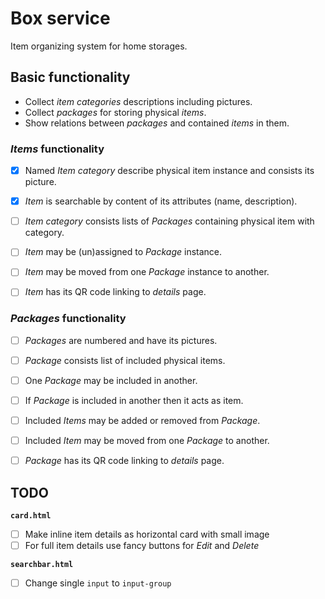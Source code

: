 # Box service

Item organizing system for home storages.


## Basic functionality

- Collect _item categories_ descriptions including pictures.
- Collect _packages_ for storing physical _items_.
- Show relations between _packages_ and contained _items_ in them.


### _Items_ functionality

- [x] Named _Item category_ describe physical item instance and consists its picture.
- [x] _Item_ is searchable by content of its attributes (name, description).
- [ ] _Item category_ consists lists of _Packages_ containing physical item with category.
- [ ] _Item_ may be (un)assigned to _Package_ instance.
- [ ] _Item_ may be moved from one _Package_ instance to another.
- [ ] _Item_ has its QR code linking to _details_ page.


### _Packages_ functionality

- [ ] _Packages_ are numbered and have its pictures.
- [ ] _Package_ consists list of included physical items.
- [ ] One _Package_ may be included in another.
- [ ] If _Package_ is included in another then it acts as item.
- [ ] Included _Items_ may be added or removed from _Package_.
- [ ] Included _Item_ may be moved from one _Package_ to another.
- [ ] _Package_ has its QR code linking to _details_ page.


## TODO

**`card.html`**
- [ ] Make inline item details as horizontal card with small image
- [ ] For full item details use fancy buttons for _Edit_ and _Delete_

**`searchbar.html`**
- [ ] Change single `input` to `input-group`
